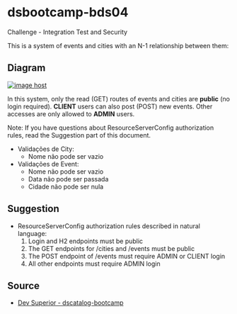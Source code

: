# dsbootcamp-bds04
Challenge - Integration Test and Security

<p>This is a system of events and cities with an N-1 relationship between them:</p>

## Diagram

<a href="https://imgbox.com/Luq43BZ7" target="_blank"><img src="https://thumbs2.imgbox.com/9e/58/Luq43BZ7_t.png" alt="image host"/></a>


<p>
   In this system, only the read (GET) routes of events and cities are <b>public</b> (no login required). <b>CLIENT</b> users can also post (POST) new events. Other accesses are only allowed to <b>ADMIN</b> users.
</p>

<p>
Note: If you have questions about ResourceServerConfig authorization rules, read the Suggestion part of this document.
</p>


<ul>

<li>Validações de City:
         <ul>
         <li>Nome não pode ser vazio</li>
         </ul>
</li>
<li>Validações de Event:
       <ul>
       <li>Nome não pode ser vazio</li>
       <li>Data não pode ser passada</li>
       <li>Cidade não pode ser nula</li>
       </ul>
</li>
</ul>



## Suggestion

<ul>
   <li>ResourceServerConfig authorization rules described in natural language:
        <ol>
        <li>Login and H2 endpoints must be public</li>
        <li>The GET endpoints for /cities and /events must be public</li>
        <li>The POST endpoint of /events must require ADMIN or CLIENT login</li>
        <li>All other endpoints must require ADMIN login</li>
        </ol>
   </li>
</ul>

## Source

<ul>
  <li><a href="https://github.com/gil-son/dscatalog-bootcamp/blob/main/info/02.%20Automated%20testing.md">Dev Superior - dscatalog-bootcamp</a></li>
</ul>

